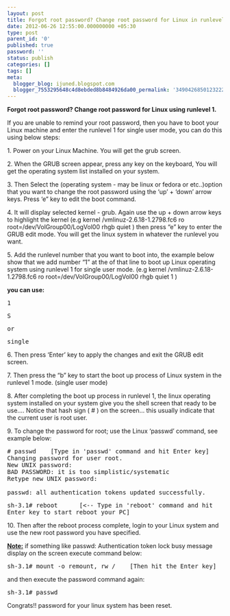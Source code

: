 ```yaml
---
layout: post
title: Forgot root password? Change root password for Linux in runlevel 1.
date: 2012-06-26 12:55:00.000000000 +05:30
type: post
parent_id: '0'
published: true
password: ''
status: publish
categories: []
tags: []
meta:
  blogger_blog: ijuned.blogspot.com
  blogger_7553295648c4d8ebded8b8484926da00_permalink: '3490426850123222278'
---
```

<div dir="ltr" style="text-align:left;"><b>Forgot root password? Change root password for Linux using runlevel 1.</b></p>
<p>If  you are unable to remind your root password, then you have to boot your  Linux machine and enter the runlevel 1 for single user mode, <span class="IL_AD" id="IL_AD7">you can do this<span class="IL_AD_ICON"></span></span> using below steps:</p>
<p>1. Power on your Linux Machine. You will get the grub screen.</p>
<p>2. When the GRUB screen appear, press any key on the keyboard, You will get the <span class="IL_AD" id="IL_AD4">operating system<span class="IL_AD_ICON"></span></span> list installed on your system.</p>
<p>3. Then Select the (operating system  - may be linux or fedora or etc..)option that you want to change the  root password using the ‘up’ + ‘down’ arrow keys. Press ‘e” key to edit  the boot command.</p>
<p>4. It will display <span class="IL_AD" id="IL_AD10">selected<span class="IL_AD_ICON"></span></span> kernel - grub. Again use the up + <span class="IL_AD" id="IL_AD8">down arrow<span class="IL_AD_ICON"></span></span> keys to highlight the kernel (e.g kernel /vmlinuz-2.6.18-1.2798.fc6 ro root=/dev/VolGroup00/LogVol00 rhgb <span class="IL_AD" id="IL_AD9">quiet<span class="IL_AD_ICON"></span></span> ) <span class="IL_AD" id="IL_AD3">then press<span class="IL_AD_ICON"></span></span> “e” key to enter the GRUB edit mode. You will get the <span class="IL_AD" id="IL_AD2">linux system<span class="IL_AD_ICON"></span></span> in whatever the runlevel you want.</p>
<p>5. Add the runlevel <span class="IL_AD" id="IL_AD12">number<span class="IL_AD_ICON"></span></span> that you want to boot into, the example below show that we add number “1” at the of that line to boot up Linux operating system using runlevel 1 for single user mode. (e.g kernel /vmlinuz-2.6.18-1.2798.fc6 ro root=/dev/VolGroup00/LogVol00 rhgb quiet 1 )</p>
<p><b>you can use:</b></p>
<p><tt> 1</p>
<p> S</p>
<p>or</p>
<p> single</tt></p>
<p>6. Then press ‘Enter’ key <span class="IL_AD" id="IL_AD1">to apply<span class="IL_AD_ICON"></span></span> the changes and exit the GRUB edit screen.</p>
<p>7. Then press the “b” key to start the boot up process of Linux system in the runlevel 1 mode. (single user mode)</p>
<p>8. After completing the boot up process in runlevel 1, the linux operating system installed on your system <span class="IL_AD" id="IL_AD6">give you<span class="IL_AD_ICON"></span></span> the shell screen that ready to be use…. Notice that hash sign ( # ) on  the screen… this usually indicate that the current user is root user.</p>
<p>9. To change the password for root; use the Linux ‘passwd’ command, see example below:</p>
<p><tt># passwd    [Type in 'passwd' command and hit Enter key]</tt><br /><tt>Changing password for user root.<br />New UNIX password:<br />BAD PASSWORD: it is too simplistic/systematic<br />Retype new UNIX password:</tt><br /><tt><br />passwd: all authentication tokens updated successfully.</tt></p>
<p><tt>sh-3.1# reboot      [&lt;-- Type in &#039;reboot&#039; command and hit Enter key to start reboot your PC]</tt></p>
<p>10. Then after the reboot process <span class="IL_AD" id="IL_AD11">complete<span class="IL_AD_ICON"></span></span>, login to your Linux system and use the new root password you have specified.</p>
<p><span style="text-decoration:underline;"><b>Note:</b></span> if something like passwd: Authentication token lock busy message display on the screen execute command below:</p>
<p><tt>sh-3.1# mount -o remount, rw /    [Then hit the Enter key]</tt></p>
<p>and then execute the password command again:</p>
<p><tt>sh-3.1# passwd   </tt></p>
<p>Congrats!! password for your linux system has been reset.</p></div>
